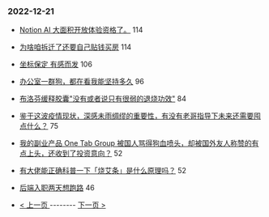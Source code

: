 ### 2022-12-21 
- [Notion AI 大面积开放体验资格了。](https://www.v2ex.com/t/903797) 114
- [为啥咱拆迁了还要自己贴钱买房](https://www.v2ex.com/t/903844) 114
- [坐标保定 有感而发](https://www.v2ex.com/t/903884) 106
- [办公室一群狗，都在看我能坚持多久](https://www.v2ex.com/t/903940) 96
- [布洛芬缓释胶囊"没有或者说只有很弱的退烧功效"](https://www.v2ex.com/t/903931) 84
- [鉴于这波疫情现状，深感未雨绸缪的重要性，有没有老哥指导下未来还需要囤点什么？](https://www.v2ex.com/t/903868) 75
- [我的副业产品 One Tab Group 被国人骂得狗血喷头，却被国外友人称赞的有点上头，还收到了投资意向？](https://www.v2ex.com/t/903859) 52
- [有大佬能正确科普一下「烧艾条」是什么原理吗？](https://www.v2ex.com/t/903909) 52
- [后端入职两天想跑路](https://www.v2ex.com/t/903903) 46 

- [ < 上一页 ](https://github.com/able8/v2ex-hot-record/blob/master/2022-12-20.md) -------- [ 下一页 > ](https://github.com/able8/v2ex-hot-record/blob/master/2022-12-22.md)
